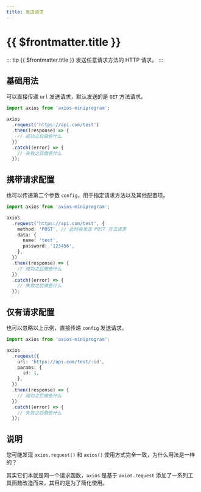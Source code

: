 ```yaml
---
title: 发送请求
---
```


# {{ $frontmatter.title }}

::: tip {{ $frontmatter.title }}
发送任意请求方法的 HTTP 请求。
:::

## 基础用法

可以直接传递 `url` 发送请求，默认发送的是 `GET` 方法请求。

```ts
import axios from 'axios-miniprogram';

axios
  .request('https://api.com/test')
  .then((response) => {
    // 成功之后做些什么
  })
  .catch((error) => {
    // 失败之后做些什么
  });
```

## 携带请求配置

也可以传递第二个参数 `config`，用于指定请求方法以及其他配置项。

```ts
import axios from 'axios-miniprogram';

axios
  .request('https://api.com/test', {
    method: 'POST', // 此时会发送 POST 方法请求
    data: {
      name: 'test',
      password: '123456',
    },
  })
  .then((response) => {
    // 成功之后做些什么
  })
  .catch((error) => {
    // 失败之后做些什么
  });
```

## 仅有请求配置

也可以忽略以上示例，直接传递 `config` 发送请求。

```ts
import axios from 'axios-miniprogram';

axios
  .request({
    url: 'https://api.com/test/:id',
    params: {
      id: 1,
    },
  })
  .then((response) => {
    // 成功之后做些什么
  })
  .catch((error) => {
    // 失败之后做些什么
  });
```

## 说明

您可能发现 `axios.request()` 和 `axios()` 使用方式完全一致，为什么用法是一样的？

其实它们本就是同一个请求函数，`axios` 是基于 `axios.request` 添加了一系列工具函数改造而来，其目的是为了简化使用。
